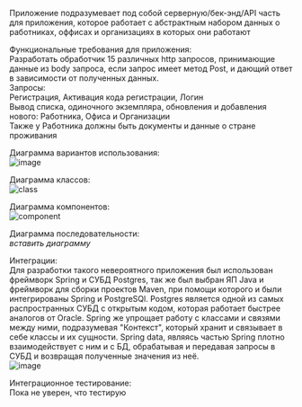 Приложение подразумевает под собой серверную/бек-энд/API часть для приложения, которое работает с абстрактным набором данных о работниках, оффисах и организациях в которых они работают

Функциональные требования для приложения:  
Разработать обработчик 15 различных http запросов, принимающие данные из body запроса, если запрос имеет метод Post, и дающий ответ в зависимости от полученных данных.  
Запросы:  
Регистрация, Активация кода регистрации, Логин  
Вывод списка, одиночного экземпляра, обновления и добавления нового: Работника, Офиса и Организации  
Также у Работника должны быть документы и данные о стране проживания  

Диаграмма вариантов использования:  
![image](https://user-images.githubusercontent.com/57756987/175766056-6aeb95a4-ec5e-4a3a-8644-17db25ed986d.png)  

Диаграмма классов:  
![class](https://user-images.githubusercontent.com/57756987/175766096-47cbcefc-1d9c-454a-b170-c661906d4b88.png)  

Диаграмма компонентов:  
![component](https://user-images.githubusercontent.com/57756987/175766415-b699d483-296c-4d5a-b4c0-976812ffa23c.jpeg)  

Диаграмма последовательности:  
*вставить диаграмму*  

Интеграции:  
Для разработки такого невероятного приложения был использован фреймворк Spring и СУБД Postgres, так же был выбран ЯП Java и фреймворк для сборки проектов Maven, при помощи которого и были интегрированы Spring и PostgreSQl. Postgres является одной из самых распространных СУБД с открытым кодом, которая работает быстрее аналогов от Oracle. Spring же упрощает работу с классами и связями между ними, подразумевая "Контекст", который хранит и связывает в себе классы и их сущности. Spring data, являясь частью Spring плотно взаимодействует с ним и с БД, обрабатывая и передавая запросы в СУБД и возвращая полученные значения из неё.   
![image](https://user-images.githubusercontent.com/57756987/175495150-10793a95-1ae8-4796-b51f-911f52b8bc34.png)

Интеграционное тестирование:  
Пока не уверен, что тестирую
